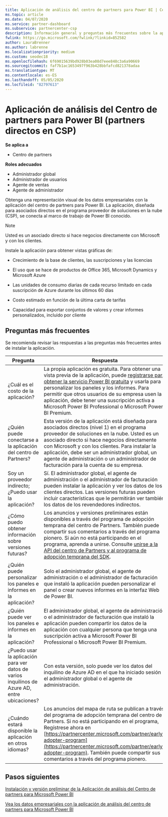 ```yaml
---
title: Aplicación de análisis del centro de partners para Power BI | Centro de Partners
ms.topic: article
ms.date: 04/07/2020
ms.service: partner-dashboard
ms.subservice: partnercenter-csp
description: Información general y preguntas más frecuentes sobre la aplicación del centro de partners para Power BI.
fwlink: https://go.microsoft.com/fwlink/?linkid=852582
author: LauraBrenner
ms.author: labrenne
ms.localizationpriority: medium
ms.custom: seodec18
ms.openlocfilehash: 6f69015639bd928b03ea08d7eee848c3a6a90669
ms.sourcegitcommit: faf7b1ac1653497f963b428bbfafcd821378adaa
ms.translationtype: MT
ms.contentlocale: es-ES
ms.lasthandoff: 05/05/2020
ms.locfileid: "82797613"
---
```

# <a name="partner-center-analytics-app-for-power-bi-direct-partners-in-csp"></a>Aplicación de análisis del Centro de partners para Power BI (partners directos en CSP)

**Se aplica a**

- Centro de partners

**Roles adecuados**
-    Administrador global
-    Administrador de usuarios
-    Agente de ventas
-    Agente de administrador

Obtenga una representación visual de los datos empresariales con la aplicación del centro de partners para Power BI. La aplicación, diseñada para asociados directos en el programa proveedor de soluciones en la nube (CSP), se conecta al marco de trabajo de Power BI conocido. 

> [!NOTE]  
> Usted es un asociado directo si hace negocios directamente con Microsoft y con los clientes. 

Instale la aplicación para obtener vistas gráficas de: 

-    Crecimiento de la base de clientes, las suscripciones y las licencias

-    El uso que se hace de productos de Office 365, Microsoft Dynamics y Microsoft Azure

-    Las unidades de consumo diarias de cada recurso limitado en cada suscripción de Azure durante los últimos 60 días

-    Costo estimado en función de la última carta de tarifas

-    Capacidad para exportar conjuntos de valores y crear informes personalizados, incluido por cliente

## <a name="frequently-asked-questions"></a>Preguntas más frecuentes

Se recomienda revisar las respuestas a las preguntas más frecuentes antes de instalar la aplicación. 

| **Pregunta** | **Respuesta** |
| --- | ---------- |
| ¿Cuál es el costo de la aplicación? | La propia aplicación es gratuita. Para obtener una vista previa de la aplicación, puede [registrarse para obtener la servicio Power BI gratuita](https://go.microsoft.com/fwlink/p/?linkid=845347) y usarla para personalizar los paneles y los informes. Para permitir que otros usuarios de su empresa usen la aplicación, debe tener una suscripción activa a Microsoft Power BI Professional o Microsoft Power BI Premium. |
| ¿Quién puede conectarse a la aplicación del centro de Partners? | Esta versión de la aplicación está diseñada para asociados directos (nivel 1) en el programa proveedor de soluciones en la nube. Usted es un asociado directo si hace negocios directamente con Microsoft y con los clientes. Para instalar la aplicación, debe ser un administrador global, un agente de administración o un administrador de facturación para la cuenta de su empresa. |
| Soy un proveedor indirecto; ¿Puedo usar la aplicación? | Sí. El administrador global, el agente de administración o el administrador de facturación pueden instalar la aplicación y ver los datos de los clientes directos. Las versiones futuras pueden incluir características que le permitirán ver también los datos de los revendedores indirectos. |
| ¿Cómo puedo obtener información sobre versiones futuras? | Los anuncios y versiones preliminares están disponibles a través del programa de adopción temprana del centro de Partners. También puede compartir sus comentarios a través del programa pionero. Si aún no está participando en el programa, aprenda a unirse. Consulte [unirse a la API del centro de Partners y al programa de adopción temprana del SDK](https://docs.microsoft.com/partner-center/develop/early-adopter-program).  |
| ¿Quién puede personalizar los paneles e informes en la aplicación? | Solo el administrador global, el agente de administración o el administrador de facturación que instaló la aplicación pueden personalizar el panel o crear nuevos informes en la interfaz Web de Power BI. |
| ¿Quién puede ver los paneles e informes en la aplicación? | El administrador global, el agente de administración o el administrador de facturación que instaló la aplicación pueden compartir los datos de la aplicación con cualquier persona que tenga una suscripción activa a Microsoft Power BI Professional o Microsoft Power BI Premium. |
| ¿Puedo usar la aplicación para ver datos de varios inquilinos de Azure AD, entre ubicaciones? | Con esta versión, solo puede ver los datos del inquilino de Azure AD en el que ha iniciado sesión el administrador global o el agente de administración. | 
| ¿Cuándo estará disponible la aplicación en otros idiomas? | Los anuncios del mapa de ruta se publican a través del programa de adopción temprana del centro de Partners. Si no está participando en el programa, Regístrese ahora en [https://partnercenter.microsoft.com/partner/early-adopter-program](https://partnercenter.microsoft.com/partner/early-adopter-program). También puede compartir sus comentarios a través del programa pionero. | 



## <a name="next-steps"></a>Pasos siguientes

[Instalación y versión preliminar de la Aplicación de análisis del Centro de partners para Microsoft Power BI](power-bi-app-for-direct-partners-install.md)

[Vea los datos empresariales con la aplicación de análisis del centro de partners para Microsoft Power BI](power-bi-app-for-direct-partners-use.md)
